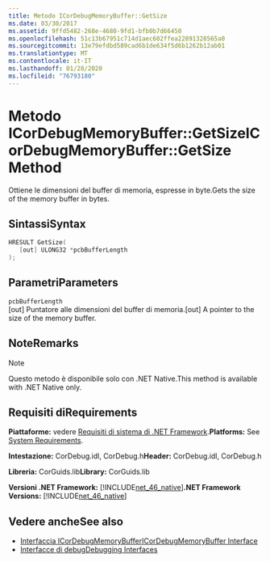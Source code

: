 ```yaml
---
title: Metodo ICorDebugMemoryBuffer::GetSize
ms.date: 03/30/2017
ms.assetid: 9ffd5482-268e-4680-9fd1-bfb0b7d66450
ms.openlocfilehash: 51c13b67951c714d1aec602ffea22891328565a0
ms.sourcegitcommit: 13e79efdbd589cad6b1de634f5d6b1262b12ab01
ms.translationtype: MT
ms.contentlocale: it-IT
ms.lasthandoff: 01/28/2020
ms.locfileid: "76793180"
---
```

# <a name="icordebugmemorybuffergetsize-method"></a><span data-ttu-id="5aa9a-102">Metodo ICorDebugMemoryBuffer::GetSize</span><span class="sxs-lookup"><span data-stu-id="5aa9a-102">ICorDebugMemoryBuffer::GetSize Method</span></span>
<span data-ttu-id="5aa9a-103">Ottiene le dimensioni del buffer di memoria, espresse in byte.</span><span class="sxs-lookup"><span data-stu-id="5aa9a-103">Gets the size of the memory buffer in bytes.</span></span>  
  
## <a name="syntax"></a><span data-ttu-id="5aa9a-104">Sintassi</span><span class="sxs-lookup"><span data-stu-id="5aa9a-104">Syntax</span></span>  
  
```cpp  
HRESULT GetSize(  
   [out] ULONG32 *pcbBufferLength  
);  
```  
  
## <a name="parameters"></a><span data-ttu-id="5aa9a-105">Parametri</span><span class="sxs-lookup"><span data-stu-id="5aa9a-105">Parameters</span></span>  
 `pcbBufferLength`  
 <span data-ttu-id="5aa9a-106">[out] Puntatore alle dimensioni del buffer di memoria.</span><span class="sxs-lookup"><span data-stu-id="5aa9a-106">[out] A pointer to the size of the memory buffer.</span></span>  
  
## <a name="remarks"></a><span data-ttu-id="5aa9a-107">Note</span><span class="sxs-lookup"><span data-stu-id="5aa9a-107">Remarks</span></span>  
  
> [!NOTE]
> <span data-ttu-id="5aa9a-108">Questo metodo è disponibile solo con .NET Native.</span><span class="sxs-lookup"><span data-stu-id="5aa9a-108">This method is available with .NET Native only.</span></span>  
  
## <a name="requirements"></a><span data-ttu-id="5aa9a-109">Requisiti di</span><span class="sxs-lookup"><span data-stu-id="5aa9a-109">Requirements</span></span>  
 <span data-ttu-id="5aa9a-110">**Piattaforme:** vedere [Requisiti di sistema di .NET Framework](../../../../docs/framework/get-started/system-requirements.md).</span><span class="sxs-lookup"><span data-stu-id="5aa9a-110">**Platforms:** See [System Requirements](../../../../docs/framework/get-started/system-requirements.md).</span></span>  
  
 <span data-ttu-id="5aa9a-111">**Intestazione:** CorDebug.idl, CorDebug.h</span><span class="sxs-lookup"><span data-stu-id="5aa9a-111">**Header:** CorDebug.idl, CorDebug.h</span></span>  
  
 <span data-ttu-id="5aa9a-112">**Libreria:** CorGuids.lib</span><span class="sxs-lookup"><span data-stu-id="5aa9a-112">**Library:** CorGuids.lib</span></span>  
  
 <span data-ttu-id="5aa9a-113">**Versioni .NET Framework:** [!INCLUDE[net_46_native](../../../../includes/net-46-native-md.md)]</span><span class="sxs-lookup"><span data-stu-id="5aa9a-113">**.NET Framework Versions:** [!INCLUDE[net_46_native](../../../../includes/net-46-native-md.md)]</span></span>  
  
## <a name="see-also"></a><span data-ttu-id="5aa9a-114">Vedere anche</span><span class="sxs-lookup"><span data-stu-id="5aa9a-114">See also</span></span>

- [<span data-ttu-id="5aa9a-115">Interfaccia ICorDebugMemoryBuffer</span><span class="sxs-lookup"><span data-stu-id="5aa9a-115">ICorDebugMemoryBuffer Interface</span></span>](icordebugmemorybuffer-interface.md)
- [<span data-ttu-id="5aa9a-116">Interfacce di debug</span><span class="sxs-lookup"><span data-stu-id="5aa9a-116">Debugging Interfaces</span></span>](debugging-interfaces.md)
